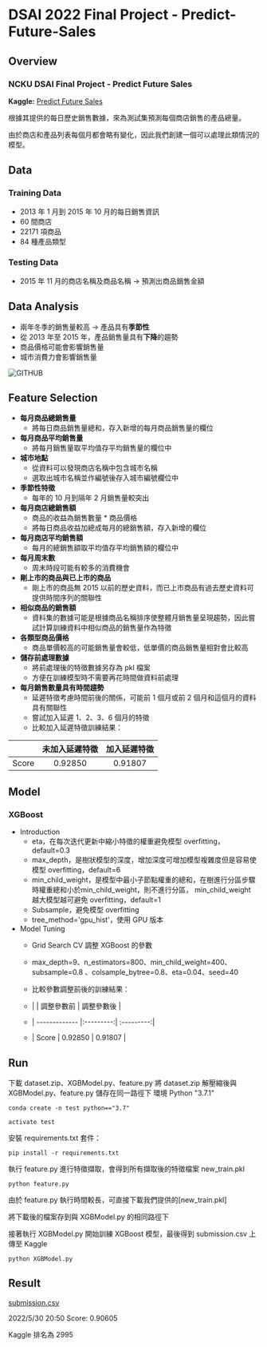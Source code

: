 # DSAI 2022 Final Project - Predict-Future-Sales

## Overview
### NCKU DSAI Final Project - Predict Future Sales

**Kaggle:** [Predict Future Sales](https://www.kaggle.com/competitions/competitive-data-science-predict-future-sales/leaderboard)

根據其提供的每日歷史銷售數據，來為測試集預測每個商店銷售的產品總量。

由於商店和產品列表每個月都會略有變化，因此我們創建一個可以處理此類情況的模型。

## Data
### Training Data
* 2013 年 1 月到 2015 年 10 月的每日銷售資訊
* 60 間商店
* 22171 項商品
* 84 種產品類型

### Testing Data
* 2015 年 11 月的商店名稱及商品名稱 → 預測出商品銷售金額

## Data Analysis
* 兩年冬季的銷售量較高 → 產品具有**季節性**
* 從 2013 年至 2015 年，產品銷售量具有**下降**的趨勢
* 商品價格可能會影響銷售量
* 城市消費力會影響銷售量

![GITHUB](https://github.com/hardychang/DSAI2022_Final-Predict-Future-Sales/blob/main/trend.png)

## Feature Selection
* **每月商品總銷售量**
  * 將每日商品銷售量總和，存入新增的每月商品銷售量的欄位
* **每月商品平均銷售量**
  * 將每月銷售量取平均值存平均銷售量的欄位中
* **城市地點**
  * 從資料可以發現商店名稱中包含城市名稱
  * 選取出城市名稱並作編號後存入城市編號欄位中
* **季節性特徵**
  * 每年的 10 月到隔年 2 月銷售量較突出
* **每月商店總銷售額**
  * 商品的收益為銷售數量 * 商品價格
  * 將每日商品收益加總成每月的總銷售額，存入新增的欄位
* **每月商店平均銷售額**
  * 每月的總銷售額取平均值存平均銷售額的欄位中
* **每月周末數**
  * 周末時段可能有較多的消費機會
* **剛上市的商品與已上市的商品**
  * 剛上市的商品無 2015 以前的歷史資料，而已上市商品有過去歷史資料可提供時間序列的關聯性
* **相似商品的銷售額**
  * 資料集的數據可能是根據商品名稱排序使整體月銷售量呈現趨勢，因此嘗試計算訓練資料中相似商品的銷售量作為特徵
* **各類型商品價格**
  * 商品單價較高的可能銷售量會較低，低單價的商品銷售量相對會比較高
* **儲存前處理數據**
  * 將前處理後的特徵數據另存為 pkl 檔案
  * 方便在訓練模型時不需要再花時間做資料前處理
* **每月銷售數量具有時間趨勢**
  * 延遲特徵考慮時間前後的關係，可能前 1 個月或前 2 個月和這個月的資料具有關聯性
  * 嘗試加入延遲 1、2、3、6 個月的特徵
  * 比較加入延遲特徵訓練結果：


|               | 未加入延遲特徵 | 加入延遲特徵  |
| ------------- |:-------------:| :-----------:|
| Score         |  0.92850      | 0.91807      |

## Model
### XGBoost
* Introduction
  * eta，在每次迭代更新中縮小特徵的權重避免模型 overfitting，default=0.3
  * max_depth，是樹狀模型的深度，增加深度可增加模型複雜度但是容易使模型 overfitting，default=6
  * min_child_weight，是模型中最小子節點權重的總和，在樹進行分區步驟時權重總和小於min_child_weight，則不進行分區， min_child_weight 越大模型越可避免 overfitting，default=1
  * Subsample，避免模型 overfitting
  * tree_method='gpu_hist'，使用 GPU 版本
* Model Tuning
  * Grid Search CV 調整 XGBoost 的參數
  * max_depth=9、n_estimators=800、min_child_weight=400、 subsample=0.8 、colsample_bytree=0.8、eta=0.04、seed=40
  * 比較參數調整前後的訓練結果：


  * |               | 調整參數前 | 調整參數後  |
  * | ------------- |:---------:| :---------:|
  * | Score         |  0.92850  | 0.91807    |

## Run

下載 dataset.zip、XGBModel.py、feature.py
將 dataset.zip 解壓縮後與 XGBModel.py、feature.py 儲存在同一路徑下
環境 Python "3.7.1"

```
conda create -n test python=="3.7"
```
```
activate test
```
安裝 requirements.txt 套件：
```
pip install -r requirements.txt
```
執行 feature.py 進行特徵擷取，會得到所有擷取後的特徵檔案 new_train.pkl
```
python feature.py
```
由於 feature.py 執行時間較長，可直接下載我們提供的[new_train.pkl]

將下載後的檔案存到與 XGBModel.py 的相同路徑下

接著執行 XGBModel.py 開始訓練 XGBoost 模型，最後得到 submission.csv 上傳至 Kaggle
```
python XGBModel.py
```
## Result
[submission.csv](https://github.com/fylin625/DSAI2022_HW1-Electricity-Forcasting/blob/main/submission.csv)

2022/5/30 20:50 Score: 0.90605 

Kaggle 排名為 2995
